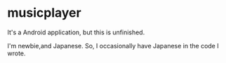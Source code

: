 # musicplayer
It's a Android application, but this is unfinished.

I'm newbie,and Japanese.
So, I occasionally have Japanese in the code I wrote.
